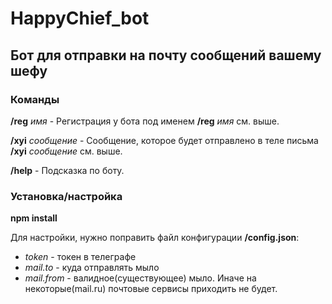 # HappyChief_bot
## Бот для отправки на почту сообщений вашему шефу

### Команды
**/reg** _имя_ - Регистрация у бота под именем
**/reg**
_имя_ см. выше.

**/xyi** _сообщение_ - Сообщение, которое будет отправлено в теле письма
**/xyi**
_сообщение_ см. выше.

**/help** - Подсказка по боту.

### Установка/настройка
**npm install**

Для настройки, нужно поправить файл конфигурации **/config.json**:
* _token_ - токен в телеграфе
* _mail.to_ - куда отправлять мыло
* _mail.from_ - валидное(существующее) мыло. Иначе на некоторые(mail.ru)
    почтовые сервисы приходить не будет.
